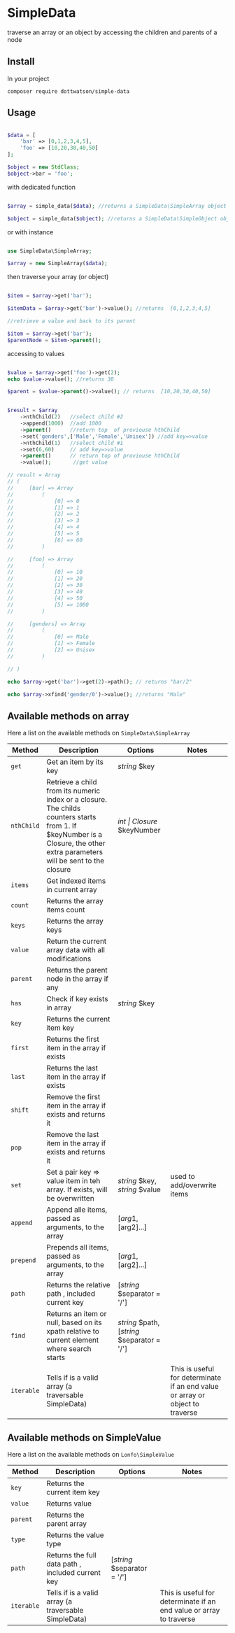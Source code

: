 
# SimpleData
traverse an array or an object by accessing the children and parents of a node

## Install

In your project 
```
composer require dottwatson/simple-data
```

## Usage

```php

$data = [
    'bar' => [0,1,2,3,4,5],
    'foo' => [10,20,30,40,50]
];

$object = new StdClass;
$object->bar = 'foo';


```
with dedicated function

```php

$array = simple_data($data); //returns a SimpleData\SimpleArray object

$object = simple_data($object); //returns a SimpleData\SimpleObject object

```
or with instance

```php

use SimpleData\SimpleArray;

$array = new SimpleArray($data);

```
then traverse your array (or object)

```php

$item = $array->get('bar');

$itemData = $array->get('bar')->value(); //returns  [0,1,2,3,4,5]

//retrieve a value and back to its parent

$item = $array->get('bar');
$parentNode = $item->parent();

```

accessing to values

```php

$value = $array->get('foo')->get(2);
echo $value->value(); //returns 30

$parent = $value->parent()->value(); // returns  [10,20,30,40,50]


$result = $array
    ->nthChild(2)   //select child #2
    ->append(1000)  //add 1000
    ->parent()      //return top  of proviouse hthChild
    ->set('genders',['Male','Female','Unisex']) //add key=>value
    ->nthChild(1)   //select child #1
    ->set(6,60)     // add key=>value
    ->parent()      // return top of proviouse hthChild
    ->value();       //get value

// result = Array
// (
//     [bar] => Array
//         (
//             [0] => 0
//             [1] => 1
//             [2] => 2
//             [3] => 3
//             [4] => 4
//             [5] => 5
//             [6] => 60
//         )

//     [foo] => Array
//         (
//             [0] => 10
//             [1] => 20
//             [2] => 30
//             [3] => 40
//             [4] => 50
//             [5] => 1000
//         )

//     [genders] => Array
//         (
//             [0] => Male
//             [1] => Female
//             [2] => Unisex
//         )

// )

echo $array->get('bar')->get(2)->path(); // returns "bar/2"

echo $array->xfind('gender/0')->value(); //returns "Male"

```
## Available methods on array

Here a list on the available methods on `SimpleData\SimpleArray`

| Method | Description | Options | Notes |
|--------|-------------|---------|-------|
| `get` | Get an item by its key | *string* $key | |
| `nthChild` | Retrieve a child from its numeric index or a closure. The childs counters starts from 1. If $keyNumber is a Closure, the other extra parameters will be sent to the closure  |  *int \| Closure* $keyNumber | |
| `items` | Get indexed items in current array | | |
| `count` | Returns the array items count | | |
| `keys` | Returns the array keys | | |
| `value` |  Return the current array data with all modifications | | |
| `parent` | Returns the parent node in the array if any | | |
| `has` | Check if key exists in array | *string* $key | |
| `key` | Returns the current item key | | |
| `first` | Returns the first item in the array if exists | | |
| `last` | Returns the last item in the array if exists | | |
| `shift` | Remove the first item in the array if exists and returns it | | |
| `pop` | Remove the last item in the array if exists and returns it | | |
| `set` | Set a pair key => value item in teh array. If exists, will be overwritten | *string* $key, *string* $value | used to add/overwrite items |
| `append` | Append alle items, passed as arguments, to the array | [$arg1,[$arg2]...] | |
| `prepend` | Prepends all items, passed as arguments, to the array | [$arg1,[$arg2]...] | |
| `path` | Returns the relative path , included current key  | [*string* $separator = '/'] | |
| `find` | Returns an item or null, based on its xpath relative to current element where search starts | *string* $path,[*string* $separator = '/'] | |
| `iterable` | Tells if is a valid array (a traversable SimpleData) | | This is useful for determinate if an end value or array or object to traverse |


## Available methods on SimpleValue



Here a list on the available methods on `Lonfo\SimpleValue`

| Method | Description | Options | Notes |
|--------|-------------|---------|-------|
| `key` | Returns the current item key | | |
| `value` | Returns value | | |
| `parent` | Returns the parent array | | |
| `type` | Returns the value type | | |
| `path` | Returns the full data path , included current key  | [*string* $separator = '/'] | |
| `iterable` | Tells if is a valid array (a traversable SimpleData) | | This is useful for determinate if an end value or array to traverse |
